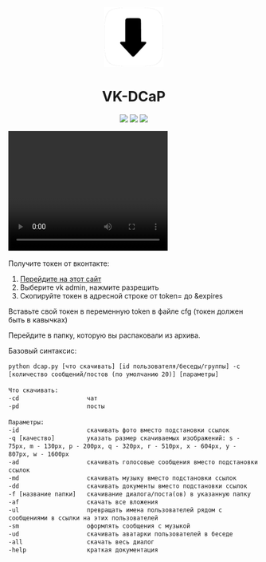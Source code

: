 <p align="center"><img src="logo.png" height="120"></p>
<h1 align="center">VK-DCaP</h1>
<p align="center">
<a href="https://github.com/blackcatprog/VK-DCaP/releases"><img src="https://img.shields.io/github/v/release/blackcatprog/VK-DCaP?color=important"></a>
<a href="https://github.com/blackcatprog/VK-DCaP/blob/main/LICENSE"><img src="https://img.shields.io/badge/License-MIT-green" height="20"></a>
<img src="https://img.shields.io/badge/Platforms-Windows%20%7C%20Android%20%7C%20Linux-blue" height="20">
</p>

<video src="video.mkv" controls width="320" height="240">
</video>

Получите токен от вконтакте:
1) [Перейдите на этот сайт](vkhost.github.io)
2) Выберите vk admin, нажмите разрешить
3) Скопируйте токен в адресной строке от token= до &expires

Вставьте свой токен в переменную token в файле cfg (токен должен быть в кавычках)

Перейдите в папку, которую вы распаковали из архива.

Базовый синтаксис:

```
python dcap.py [что скачивать] [id пользователя/беседы/группы] -c [количество сообщений/постов (по умолчанию 20)] [параметры]

Что скачивать:
-cd                   чат
-pd                   посты

Параметры:
-id                   скачивать фото вместо подстановки ссылок
-q [качество]         указать размер скачиваемых изображений: s - 75px, m - 130px, p - 200px, q - 320px, r - 510px, x - 604px, y - 807px, w - 1600px
-ad                   скачивать голосовые сообщения вместо подстановки ссылок
-md                   скачивать музыку вместо подстановки ссылок
-dd                   скачивать документы вместо подстановки ссылок
-f [название папки]   скачивание диалога/поста(ов) в указанную папку
-af                   скачать все вложения
-ul                   превращать имена пользователей рядом с сообщениями в ссылки на этих пользователей
-sm                   оформлять сообщения с музыкой
-ud                   скачивать аватарки пользователей в беседе
-all                  скачать весь диалог
-help                 краткая документация
```
